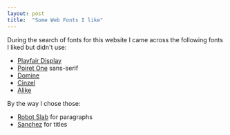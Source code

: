 ```yaml
---
layout: post
title:  "Some Web Fonts I like"
---
```


During the search of fonts for this website I came across the following fonts I liked but didn't use:

- [Playfair Display](http://www.google.com/fonts/specimen/Playfair+Display)
- [Poiret One](http://www.google.com/fonts/specimen/Poiret+One) sans-serif
- [Domine](http://www.google.com/fonts/specimen/Domine)
- [Cinzel](http://www.google.com/fonts/specimen/Cinzel)
- [Alike](http://www.google.com/fonts/specimen/Alike)

By the way I chose those:

- [Robot Slab](http://www.google.com/fonts/specimen/Roboto+Slab) for paragraphs
- [Sanchez](http://www.google.com/fonts/specimen/Sanchez) for titles

